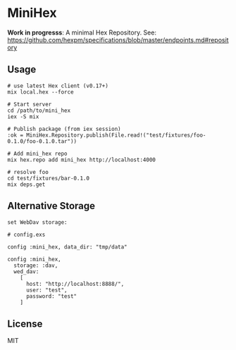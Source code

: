 # MiniHex

**Work in progresss**: A minimal Hex Repository. See: https://github.com/hexpm/specifications/blob/master/endpoints.md#repository

## Usage

    # use latest Hex client (v0.17+)
    mix local.hex --force

    # Start server
    cd /path/to/mini_hex
    iex -S mix

    # Publish package (from iex session)
    :ok = MiniHex.Repository.publish(File.read!("test/fixtures/foo-0.1.0/foo-0.1.0.tar"))

    # Add mini_hex repo
    mix hex.repo add mini_hex http://localhost:4000

    # resolve foo
    cd test/fixtures/bar-0.1.0
    mix deps.get

## Alternative Storage
    
    set WebDav storage:

    # config.exs 

    config :mini_hex, data_dir: "tmp/data"

    config :mini_hex,  
      storage: :dav,
      wed_dav:
        [
          host: "http://localhost:8888/",
          user: "test",
          password: "test"
        ]



## License

MIT
